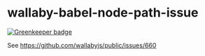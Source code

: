 # wallaby-babel-node-path-issue

[![Greenkeeper badge](https://badges.greenkeeper.io/rochdev/wallaby-babel-node-path-issue.svg)](https://greenkeeper.io/)

See https://github.com/wallabyjs/public/issues/660
